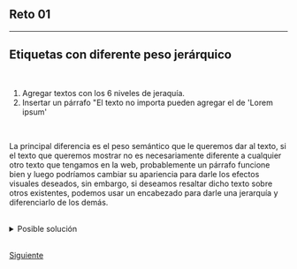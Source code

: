 ## Reto 01

<hr/>

## Etiquetas con diferente peso jerárquico

<br/>

1. Agregar textos con los 6 niveles de jeraquía.
2. Insertar un párrafo "El texto no importa pueden agregar el de 'Lorem ipsum'

<br/>

La principal diferencia es el peso semántico que le queremos dar al texto, si
el texto que queremos mostrar no es necesariamente diferente a cualquier otro
texto que tengamos en la web, probablemente un párrafo funcione bien y luego
podríamos cambiar su apariencia para darle los efectos visuales deseados, sin
embargo, si deseamos resaltar dicho texto sobre otros existentes, podemos usar
un encabezado para darle una jerarquía y diferenciarlo de los demás.

<br/>

<details><summary>Posible solución</summary>
<p>

```html
<!DOCTYPE html>
<html>
  <head>
    <!-- Aquí va información importante pero no visible dentro del navegador -->
    <title>Matcha</title>
  </head>
  <body>
    <!-- Esto es lo que se verá en el navegador web -->
    <h1>Heading level 1</h1>
    <h2>Heading level 2</h2>
    <h3>Heading level 3</h3>
    <h4>Heading level 4</h4>
    <h5>Heading level 5</h5>
    <h6>Heading level 6</h6>
    <!-- Usando un párrafo -->
    <p>
      Lorem ipsum dolor sit amet, consectetur adipiscing elit. Proin laoreet sem in elit lobortis consectetur. Pellentesque habitant morbi tristique senectus et netus et malesuada fames ac turpis egestas.
    </p>
  </body>
</html>
```

</p>
</details>

<br/>

[Siguiente](../reto-02)
